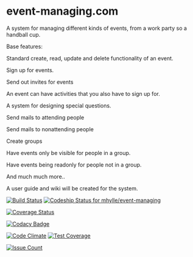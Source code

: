 # event-managing.com
A system for managing different kinds of events, from a work party so a handball cup.

Base features:

Standard create, read, update and delete functionality of an event.

Sign up for events.

Send out invites for events

An event can have activities that you also have to sign up for.

A system for designing special questions.

Send mails to attending people

Send mails to nonattending people

Create groups

Have events only be visible for people in a group.

Have events being readonly for people not in a group.

And much much more..

A user guide and wiki will be created for the system.

[![Build Status](https://travis-ci.org/mhylle/event-managing.svg)](https://travis-ci.org/mhylle/event-managing) [ ![Codeship Status for mhylle/event-managing](https://codeship.com/projects/3139fa60-a0ce-0133-aeb1-76eadfcae33d/status?branch=master)](https://codeship.com/projects/128262)

[![Coverage Status](https://coveralls.io/repos/mhylle/event-managing/badge.svg?branch=master&service=github)](https://coveralls.io/github/mhylle/event-managing?branch=master)

[![Codacy Badge](https://api.codacy.com/project/badge/grade/a9c4f05804814191abe13d71aba0fb97)](https://www.codacy.com/app/mhylle/event-managing)

[![Code Climate](https://codeclimate.com/github/mhylle/event-managing/badges/gpa.svg)](https://codeclimate.com/github/mhylle/event-managing)
[![Test Coverage](https://codeclimate.com/github/mhylle/event-managing/badges/coverage.svg)](https://codeclimate.com/github/mhylle/event-managing/coverage)

[![Issue Count](https://codeclimate.com/github/mhylle/event-managing/badges/issue_count.svg)](https://codeclimate.com/github/mhylle/event-managing)
